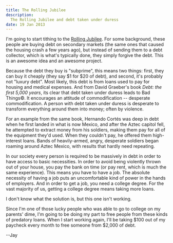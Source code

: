 ```yaml
---
title: The Rolling Jubilee
description:
  The Rolling Jubilee and debt taken under duress
date: 19 Jan 2013
---
```


I'm going to start tithing to the [Rolling Jubilee][].  For some background, these people are buying debt on secondary markets (the same ones that caused the housing crash a few years ago), but instead of sending them to a debt collector, which is what's typically done, they simply forgive the debt.  This is an awesome idea and an awesome project.

Because the debt they buy is "subprime", this means two things: first, they can buy it cheaply (they say $1 for $20 of debt), and second, it's probably not "luxury debt".  Most likely, this debt is from loans used to pay for housing and medical expenses.  And from David Graeber's book *Debt: the first 5,000 years*, its clear that debt taken under duress leads to Bad Things&copy;.  It encourages an attitude of commodification -- desperate commodification.  A person with debt taken under duress is desperate to transform everything around them into money; often by violence.

<!--fold-->

For an example from the same book, Hernando Cortés was deep in debt when he first landed in what is now Mexico, and after the Aztec capitol fell, he attempted to extract money from his soldiers, making them pay for all of the equipment they'd used.  When they couldn't pay, he offered them high-interest loans.  Bands of heavily-armed, angry, desperate soldiers began roaming around Aztec Mexico, with results that hardly need repeating.

In our society every person is required to be massively in debt in order to have access to basic necessities.  In order to avoid being violently thrown out of your house, you pay the bank on time (or pay rent, which is much the same experience).  This means you have to have a job.  The absolute necessity of having a job puts an uncomfortable kind of power in the hands of employers.  And in order to get a job, you need a college degree.  For the vast majority of us, getting a college degree means taking more loans.

I don't know what the solution is, but this one isn't working.

Since I'm one of those lucky people who was able to go to college on my parents' dime, I'm going to be doing my part to free people from these kinds of predatory loans.  When I start working again, I'll be taking $100 out of my paycheck every month to free someone from $2,000 of debt.

--Jay

[rolling jubilee]: http://rollingjubilee.org/ "The Rolling Jubilee"
